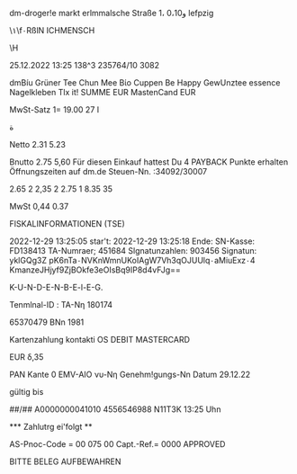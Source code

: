 dm-droger!e markt
erlmmalsche Straße 1،
0،10و lefpzig

\١\f٠RßlN  ICHMENSCH

\Η

25.12.2022  13:25  138^3  235764/10  3082

dmBíu  Grüner  Tee  Chun  Mee
Βίο  Cuppen  Be  Happy  GewUnztee
essence  Nagelkleben  Tlx  it!
SUMME  EUR
MastenCand  EUR

MwSt-Satz
1=
19.00
2ا 7

ة

Netto
2.31
5.23

Bnutto
2.75
5,60
Für  diesen  Einkauf  hattest  Du
4  PAYBACK  Punkte  erhalten
Öffnungszeiten  auf  dm.de
Steuen-Nn. :34092/30007

2.65  2
2,35  2
2.75
1
8.35
35

MwSt
0,44
0.37

FISKALINFORMATIONEN  (TSE)

2022-12-29  13:25:05
star't:
2022-12-29  13:25:18
Ende:
SN-Kasse:  FD138413
TA-Numraer;  451684
Slgnatunzahlen:  903456  Signatun:  yklGQg3Z
pK6nTa٠NVKnWmnUKoIAgW7Vh3qOJUUlq٠aMiuExz٠4
KmanzeJHjyf9ZjBOkfe3eOIsBq9IP8d4vFJg==

K-U-N-D-E-N-B-E-l-E-G.

Tenmlnal-ID  :
ΤΑ-Νη  180174

65370479
BNn  1981

Kartenzahlung
kontakti OS
DEBIT  MASTERCARD

EUR  δ,35

PAN
Kante  0
EMV-AIO
νυ-Νη
Genehm!gungs-Nn
Datum  29.12.22

gültig  bis

##/##
Α0000000041010
4556546988
Ν11Τ3Κ
13:25  Uhn

***  Zahlutrg  ei'folgt  **

AS-Pnoc-Code  =  00  075  00
Capt.-Ref.=  0000
APPROVED

BITTE  BELEG  AUFBEWAHREN

